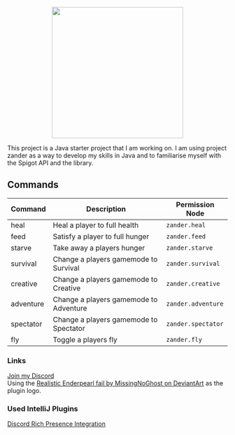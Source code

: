 <p align="center">
  <img height="300" src="https://i.imgur.com/3Xupajl.png">
</p>

This project is a Java starter project that I am working on. I am using project zander as a way to develop my skills in Java and to familiarise myself with the Spigot API and the library.

## Commands
|  Command  |             Description                |   Permission Node  |
|-----------|----------------------------------------|--------------------|
| heal      | Heal a player to full health           | `zander.heal`      |
| feed      | Satisfy a player to full hunger        | `zander.feed`      |
| starve    | Take away a players hunger             | `zander.starve`    |
| survival  | Change a players gamemode to Survival  | `zander.survival`  |
| creative  | Change a players gamemode to Creative  | `zander.creative`  |
| adventure | Change a players gamemode to Adventure | `zander.adventure` |
| spectator | Change a players gamemode to Spectator | `zander.spectator` |
| fly       | Toggle a players fly                   | `zander.fly`       |

### Links
[Join my Discord](http://bit.ly/mancavediscord)<br>
Using the [Realistic Enderpearl fail by MissingNoGhost on DeviantArt](https://www.deviantart.com/missingnoghost/art/Realistic-Enderpearl-fail-412476635) as the plugin logo.

### Used IntelliJ Plugins
[Discord Rich Presence Integration](https://plugins.jetbrains.com/plugin/10217-discord-integration)
